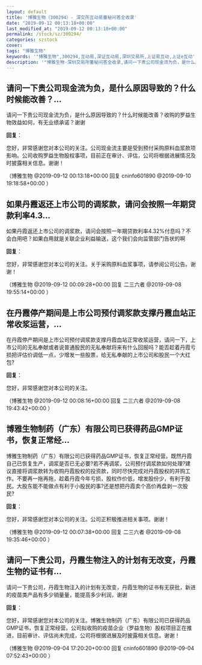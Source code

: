 ```yaml
---
layout: default
title: '博雅生物（300294）- 深交所互动易董秘问答全收录'
date: "2019-09-12 00:13:18+00:00"
last_modified_at: "2019-09-12 00:13:18+00:00"
permalink: /stock/sz/300294/
categories: szstock
cover: 
tags: "博雅生物"
keywords: '"博雅生物",300294,互动易,深证互动易,深圳交易所,上证易互动,上证e互动'
description: '"博雅生物-深圳交易所董秘问答全收录,请问一下贵公司现金流为负，是什么原因导致的？什么时候能改善？收购的罗益生物效益如何，有无业绩承诺？谢谢"'
---
```


## 请问一下贵公司现金流为负，是什么原因导致的？什么时候能改善？...

请问一下贵公司现金流为负，是什么原因导致的？什么时候能改善？收购的罗益生物效益如何，有无业绩承诺？谢谢

**回复**：

您好，非常感谢您对本公司的关注。公司现金流主要是受到预付采购原料血浆款项影响。公司收购罗益生物股权事项，目前正在审计、评估，公司将根据进展情况及时披露相关信息。谢谢！ 

（博雅生物  @2019-09-12 00:13:18+00:00 回复 cninfo601890  @2019-09-10 19:18:58+00:00 ）

## 如果丹霞返还上市公司的调浆款，请问会按照一年期贷款利率4.3...

如果丹霞返还上市公司的调浆款，请问会按照一年期贷款利率4.32%付息吗？不会白用吧？如果白用就是关联企业利益输送，这个我们会向监管部门告状的啊

**回复**：

您好，非常感谢您对本公司的关注。关于采购原料血浆事项，请参阅公司公告。谢谢！ 

（博雅生物  @2019-09-12 00:09:28+00:00 回复 二三六者  @2019-09-08 19:55:14+00:00 ）

## 在丹霞停产期间是上市公司预付调浆款支撑丹霞血站正常收浆运营，...

在丹霞停产期间是上市公司预付调浆款支撑丹霞血站正常收浆运营，请问一下，上市公司的无私奉献或者说普通股民的无私奉献将来有什么回报吗？能否趁着丹霞亏损把评估价调低一点，少增发一些股票，给无私奉献的上市公司和股民一个大红包?

**回复**：

您好，非常感谢您对本公司的关注。 

（博雅生物  @2019-09-12 00:08:16+00:00 回复 二三六者  @2019-09-08 19:43:42+00:00 ）

## 博雅生物制药（广东）有限公司已获得药品GMP证书，恢复正常经...

博雅生物制药（广东）有限公司已获得药品GMP证书，恢复正常经营。既然丹霞自己已恢复生产，调浆是否已无必要?若不再调浆，公司预付调浆款如何处理?建议直接将调浆款转为收购丹霞股权的投资款，同时尽快完成对丹霞股权的并购工作。不要再一拖再拖，趁着丹霞今年亏损，股权作价低，增发股份少，有利于股民。大股东能不能做点有利于小股民的事?还是想把丹霞卖个高价再盘剥一次股民?

**回复**：

您好，非常感谢您对本公司的关注。公司正积极推进相关事项。谢谢！ 

（博雅生物  @2019-09-12 00:07:38+00:00 回复 二三六者  @2019-09-08 19:35:46+00:00 ）

## 请问一下贵公司，丹霞生物注入的计划有无改变，丹霞生物的证书有...

请问一下贵公司，丹霞生物注入的计划有无改变，丹霞生物的证书有无获批，新进的疫苗类产品有多少销量量，能提高多少利润，谢谢

**回复**：

您好，非常感谢您对本公司的关注。博雅生物制药（广东）有限公司已获得药品GMP证书，恢复正常经营。公司拟收购的疫苗企业（罗益生物）股权项目正在推进，目前审计、评估尚未完成，公司将根据进展及时披露相关信息。谢谢！ 

（博雅生物  @2019-09-04 17:20:20+00:00 回复 cninfo601890  @2019-09-04 07:52:43+00:00 ）

